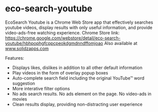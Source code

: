 # eco-search-youtube
EcoSearch Youtube is a Chrome Web Store app that effectively searches youtube videos, display results with only useful information, and provide video-ads-free watching experience. 
Chrome Store link: https://chrome.google.com/webstore/detail/eco-search-youtube/hbhpophgfcppcpeokdgmdnndffomjoao
Also available at www.solidzapps.com

Features:

- Displays likes, dislikes in addition to all other default information
- Play videos in the form of overlay popup boxes
- Auto-complete search field including the original YouTube™ word suggestion
- More interative filter options
- No ads search results. No ads element on the page. No video-ads in movies
- Clean results display, providing non-distracting user experience
